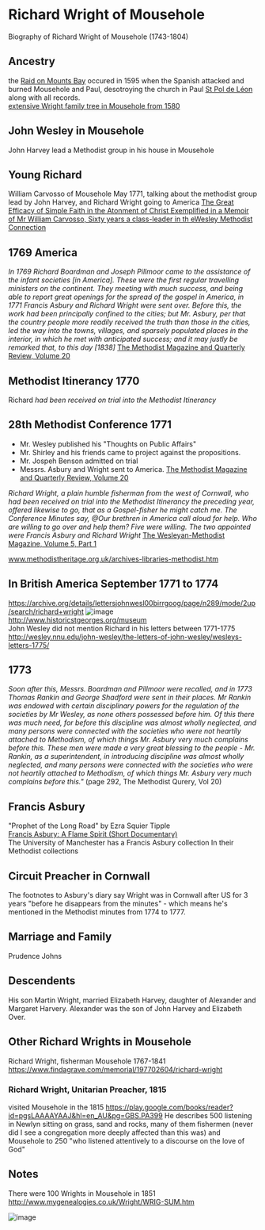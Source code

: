 # Richard Wright of Mousehole
Biography of Richard Wright of Mousehole (1743-1804)

## Ancestry
the [Raid on Mounts Bay](https://en.wikipedia.org/wiki/Raid_on_Mount%27s_Bay) occured in 1595 when the Spanish attacked and burned Mousehole and Paul, desotroying the church in Paul [St Pol de Léon](https://en.wikipedia.org/wiki/St_Pol_de_L%C3%A9on%27s_Church,_Paul) along with all records.  
[extensive Wright family tree in Mousehole from 1580](http://www.mygenealogies.co.uk/Wright/WRIG-T6.htm)

## John Wesley in Mousehole
John Harvey lead a Methodist group in his house in Mousehole

## Young Richard
William Carvosso of Mousehole May 1771, talking about the methodist group lead by John Harvey, and Richard Wright going to America [The Great Efficacy of Simple Faith in the Atonment of Christ Exemplified in a Memoir of Mr William Carvosso, Sixty years a class-leader in th eWesley Methodist Connection](https://play.google.com/books/reader?id=vEZEAQAAMAAJ&hl=en_AU&pg=GBS.PA34)


## 1769 America
*In 1769 Richard Boardman and Joseph Pillmoor came to the assistance of the infant societies [in America]. These were the first regular travelling ministers on the continent. They meeting with much success, and being able to report great openings for the spread of the gospel in America, in 1771 Francis Asbury and Richard Wright were sent over. Before this, the work had been principally confined to the cities; but Mr. Asbury, per that the country people more readily received the truth than those in the cities, led the way into the towns, villages, and sparsely populated places in the interior, in which he met with anticipated success; and it may justly be remarked that, to this day [1838]* [The Methodist Magazine and Quarterly Review, Volume 20](https://books.google.at/books?id=GpEeAQAAMAAJ&pg=PA290&lpg=PA290&dq=Methodist+Conference+1771&source=bl&ots=JoOA9ZMozj&sig=ACfU3U1nhx_A2Ui5ePlafSxWe1CucrX7ig&hl=en&sa=X&ved=2ahUKEwjOx6j_zfLoAhWkmIsKHf0fBh0Q6AEwBXoECAkQQQ#v=onepage&q&f=false)
## Methodist Itinerancy 1770
Richard *had been received on trial into the Methodist Itinerancy*

## 28th Methodist Conference 1771
* Mr. Wesley published his "Thoughts on Public Affairs"
* Mr. Shirley and his friends came to project against the propositions.
* Mr. Jospeh Benson admitted on trial
* Messrs. Asbury and Wright sent to America.
[The Methodist Magazine and Quarterly Review, Volume 20](https://books.google.at/books?id=GpEeAQAAMAAJ&pg=PA290&lpg=PA290&dq=Methodist+Conference+1771&source=bl&ots=JoOA9ZMozj&sig=ACfU3U1nhx_A2Ui5ePlafSxWe1CucrX7ig&hl=en&sa=X&ved=2ahUKEwjOx6j_zfLoAhWkmIsKHf0fBh0Q6AEwBXoECAkQQQ#v=onepage&q=Methodist%20Conference%201771&f=false)  

*Richard Wright, a plain humble fisherman from the west of Cornwall, who had been received on trial into the Methodist Itinerancy the preceding year, offered likewise to go, that as a Gospel-fisher he might catch me. The Conference Minutes say, @Our brethren in America call aloud for help. Who are willing to go over and help them? Five were willing. The two appointed were Francis Asbury and Richard Wright*
[The Wesleyan-Methodist Magazine, Volume 5, Part 1](https://books.google.at/books?id=N3MoAAAAYAAJ&pg=PA388&lpg=PA388&dq=richard+wright+wesleyan+conference&source=bl&ots=sU47EJ9s1Q&sig=ACfU3U3dHHQfYWw77s9i4rUMred4gqOhxA&hl=en&sa=X&ved=2ahUKEwibwMq4u9PoAhVHwqYKHfK2DtgQ6AEwA3oECAwQNg#v=onepage&q=richard%20wright%20wesleyan%20conference&f=false)


www.methodistheritage.org.uk/archives-libraries-methodist.htm



## In British America September 1771 to 1774
https://archive.org/details/lettersjohnwesl00birrgoog/page/n289/mode/2up/search/richard+wright
![image](https://user-images.githubusercontent.com/17625240/79643368-ec750b00-81a2-11ea-8453-312abb1bd207.png)  
http://www.historicstgeorges.org/museum  
 John Wesley did not mention Richard in his letters between 1771-1775 http://wesley.nnu.edu/john-wesley/the-letters-of-john-wesley/wesleys-letters-1775/

## 1773
*Soon after this, Messrs. Boardman and Pillmoor were recalled, and in 1773 Thomas Rankin and George Shadford were sent in their places. Mr Rankin was endowed with certain disciplinary powers for the regulation of the societies by Mr Wesley, as none others possessed before him. Of this there was much need, for before this discipline was almost wholly neglected, and many persons were connected with the societies who were not heartily attached to Methodism, of which things Mr. Asbury very much complains before this. These men were made a very great blessing to the people - Mr. Rankin, as a superintendent, in introducing discipline was almost wholly neglected, and many persons were connected with the societies who were not heartily attached to Methodism, of which things Mr. Asbury very much complains before this."* (page 292, The Methodist Qurery, Vol 20)

## Francis Asbury
"Prophet of the Long Road" by Ezra Squier Tipple  
[Francis Asbury: A Flame Spirit (Short Documentary)](https://www.youtube.com/watch?v=7-ag7WwJZYQ#action=share)  
The University of Manchester has a Francis Asbury collection In their Methodist collections

## Circuit Preacher in Cornwall
The footnotes to Asbury's diary say Wright was in Cornwall after US for 3 years "before he disappears from the minutes" - which means he's mentioned in the Methodist minutes from 1774 to 1777.

## Marriage and Family

Prudence Johns

## Descendents

His son Martin Wright, married Elizabeth Harvey, daughter of Alexander and Margaret Harvery. Alexander was the son of John Harvey and Elizabeth Over.

## Other Richard Wrights in Mousehole
Richard Wright, fisherman Mousehole 1767-1841 https://www.findagrave.com/memorial/197702604/richard-wright

### Richard Wright, Unitarian Preacher, 1815
 visited Mousehole in the 1815  https://play.google.com/books/reader?id=pgsLAAAAYAAJ&hl=en_AU&pg=GBS.PA399 
He describes 500 listening in Newlyn sitting on grass, sand and rocks, many of them fishermen (never did I see a congregation more deeply affected than this was) and Mousehole to 250 "who listened attentively to a discourse on the love of God"


## Notes
There were 100 Wrights in Mousehole in 1851 http://www.mygenealogies.co.uk/Wright/WRIG-SUM.htm
 
![image](https://user-images.githubusercontent.com/17625240/79643572-e2074100-81a3-11ea-8d42-8028577d736e.png)
